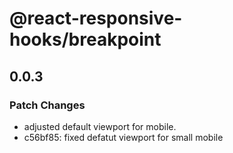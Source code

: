 # @react-responsive-hooks/breakpoint

## 0.0.3

### Patch Changes

-   adjusted default viewport for mobile.
-   c56bf85: fixed defatut viewport for small mobile
